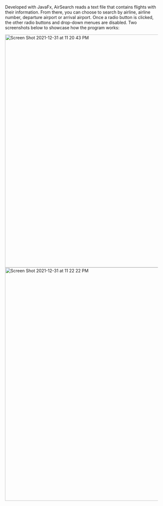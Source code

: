 Developed with JavaFx, AirSearch reads a text file that contains flights with their information. From there, you can choose to search by airline, airline number, departure airport or arrival airport. Once a radio button is clicked, the other radio buttons and drop-down menues are disabled. Two screenshots below to showcase how the program works:

<img width="767" alt="Screen Shot 2021-12-31 at 11 20 43 PM" src="https://user-images.githubusercontent.com/96713723/147846379-cdb32558-80ab-4368-98d3-5bfaec711b81.png">
<img width="768" alt="Screen Shot 2021-12-31 at 11 22 22 PM" src="https://user-images.githubusercontent.com/96713723/147846381-39376dbb-5ae0-4554-98a6-53a03c8888b0.png">
